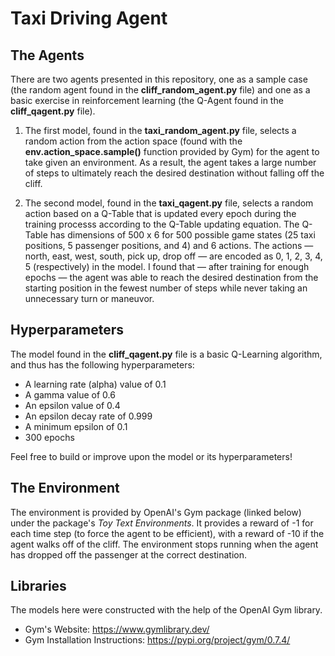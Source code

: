 # Taxi Driving Agent

## The Agents
There are two agents presented in this repository, one as a sample case (the random agent found in the **cliff_random_agent.py** file) and one as a basic exercise in reinforcement learning (the Q-Agent found in the **cliff_qagent.py** file).

1. The first model, found in the **taxi_random_agent.py** file, selects a random action from the action space (found with the **env.action_space.sample()** function provided by Gym) for the agent to take given an environment. As a result, the agent takes a large number of steps to ultimately reach the desired destination without falling off the cliff.

2. The second model, found in the **taxi_qagent.py** file, selects a random action based on a Q-Table that is updated every epoch during the training processs according to the Q-Table updating equation. The Q-Table has dimensions of 500 x 6 for 500 possible game states (25 taxi positions, 5 passenger positions, and 4) and 6 actions. The actions — north, east, west, south, pick up, drop off — are encoded as 0, 1, 2, 3, 4, 5 (respectively) in the model. I found that — after training for enough epochs — the agent was able to reach the desired destination from the starting position in the fewest number of steps while never taking an unnecessary turn or maneuvor.

## Hyperparameters
The model found in the **cliff_qagent.py** file is a basic Q-Learning algorithm, and thus has the following hyperparameters:
- A learning rate (alpha) value of 0.1
- A gamma value of 0.6
- An epsilon value of 0.4
- An epsilon decay rate of 0.999
- A minimum epsilon of 0.1
- 300 epochs

Feel free to build or improve upon the model or its hyperparameters!

## The Environment
The environment is provided by OpenAI's Gym package (linked below) under the package's *Toy Text Environments*. It provides a reward of -1 for each time step (to force the agent to be efficient), with a reward of -10 if the agent walks off of the cliff. The environment stops running when the agent has dropped off the passenger at the correct destination.

## Libraries
The models here were constructed with the help of the OpenAI Gym library.
- Gym's Website: https://www.gymlibrary.dev/
- Gym Installation Instructions: https://pypi.org/project/gym/0.7.4/
